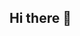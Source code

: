 ## Hi there 👋

<!--
**Omiani/Omiani** is a ✨ _special_ ✨ repository because its `README.md` (this file) appears on your GitHub profile.

Here are some ideas to get you started:

- 🔭 I’m currently working on some projects
- 🌱 I’m currently learning python
- 👯 I’m looking to collaborate on linear regression
- 🤔 I’m looking for help with more idea
- 💬 Ask me about food
- 📫 How to reach me: just hit me message
- 😄 Pronouns: he
- ⚡ Fun fact: We still alive
-->
